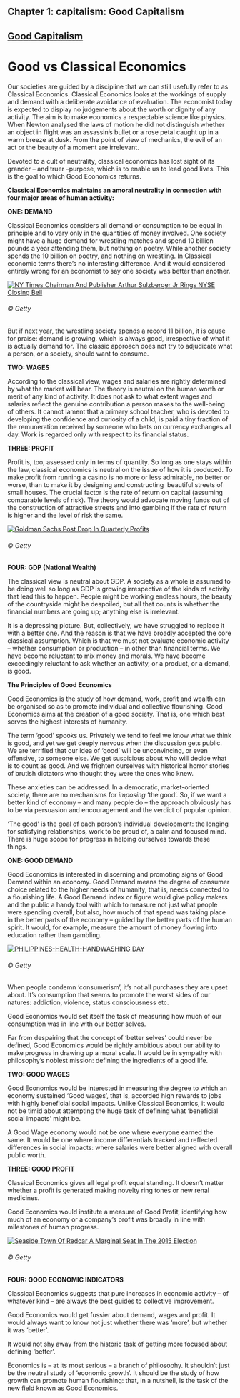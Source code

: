 Chapter  1: capitalism: Good Capitalism
--------------------------------------

[Good Capitalism](../category/capitalism/good-capitalism/index.html)
--------------------------------------------------------------------

Good vs Classical Economics
===========================

Our societies are guided by a discipline that we can still usefully refer to as Classical Economics. Classical Economics looks at the workings of supply and demand with a deliberate avoidance of evaluation. The economist today is expected to display no judgements about the worth or dignity of any activity. The aim is to make economics a respectable science like physics. When Newton analysed the laws of motion he did not distinguish whether an object in flight was an assassin’s bullet or a rose petal caught up in a warm breeze at dusk. From the point of view of mechanics, the evil of an act or the beauty of a moment are irrelevant.

<span class="s1">Devoted to a cult of neutrality, classical economics has lost sight of its grander – and truer –purpose, which is to enable us to lead good lives. This is the goal to which Good Economics returns. </span>

<span class="s1">**Classical Economics maintains an amoral neutrality in connection with four major areas of human activity:**</span>

**<span class="s1">ONE: DEMAND</span>**

<span class="s1">Classical Economics considers all demand or consumption to be equal in principle and to vary only in the quantities of money involved. One society might have a huge demand for wrestling matches and spend 10 billion pounds a year attending them, but nothing on poetry. While another society spends the 10 billion on poetry, and nothing on wrestling. In Classical economic terms there’s no interesting difference. And it would considered entirely wrong for an economist to say one society was better than another.</span>

[![NY Times Chairman And Publisher Arthur Sulzberger Jr Rings NYSE Closing Bell](http://i2.wp.com/www.thebookoflife.org/wp-content/uploads/2015/01/461842294.jpg?resize=635%2C423)](http://i1.wp.com/www.thebookoflife.org/wp-content/uploads/2015/01/461842294.jpg)

###### © Getty

<span class="s1">But if next year, the wrestling society spends a record 11 billion, it is cause for praise: demand is growing, which is always good, irrespective of what it is actually demand for. The classic approach does not try to adjudicate what a person, or a society, should want to consume. </span>

**<span class="s1">TWO: WAGES</span>**

<span class="s1">According to the classical view, wages and salaries are rightly determined by what the market will bear. The theory is neutral on the human worth or merit of any kind of activity. It does not ask to what extent wages and salaries reflect the genuine contribution a person makes to the well-being of others. It cannot lament that a primary school teacher, who is devoted to developing the confidence and curiosity of a child, is paid a tiny fraction of the remuneration received by someone who bets on currency exchanges all day. Work is regarded only with respect to its financial status. </span>

**<span class="s1">THREE: PROFIT</span>**

<span class="s1">Profit is, too, assessed only in terms of quantity. So long as one stays within the law, classical economics is neutral on the issue of how it is produced. To make profit from running a casino is no more or less admirable, no better or worse, than to make it by designing and constructing<span class="Apple-converted-space">  </span>beautiful streets of small houses. The crucial factor is the rate of return on capital (assuming comparable levels of risk). The theory would advocate moving funds out of the construction of attractive streets and into gambling if the rate of return is higher and the level of risk the same.</span>

[![Goldman Sachs Post Drop In Quarterly Profits](http://i2.wp.com/www.thebookoflife.org/wp-content/uploads/2015/01/461640484.jpg?resize=635%2C423)](http://i1.wp.com/www.thebookoflife.org/wp-content/uploads/2015/01/461640484.jpg)

###### © Getty

**<span class="s1">FOUR: GDP (National Wealth)</span>**

<span class="s1">The classical view is neutral about GDP. A society as a whole is assumed to be doing well so long as GDP is growing irrespective of the kinds of activity that lead this to happen. People might be working endless hours, the beauty of the countryside might be despoiled, but all that counts is whether the financial numbers are going up; anything else is irrelevant. </span>

<span class="s1">It is a depressing picture. But, collectively, we have struggled to replace it with a better one. And the reason is that we have broadly accepted the core classical assumption. Which is that we must not evaluate economic activity – whether consumption or production – in other than financial terms. We have become reluctant to mix money and morals. We have become exceedingly reluctant to ask whether an activity, or a product, or a demand, is good. </span>

**<span class="s1">The Principles of Good Economics</span>**

<span class="s1">Good Economics is the study of how demand, work, profit and wealth can be organised so as to promote individual and collective flourishing. Good Economics aims at the creation of a good society. That is, one which best serves the highest interests of humanity. </span>

<span class="s1"> The term ‘good’ spooks us. Privately we tend to feel we know what we think is good, and yet we get deeply nervous when the discussion gets public. We are terrified that our idea of ‘good’ will be unconvincing, or even offensive, to someone else. We get suspicious about who will decide what is to count as good. And we frighten ourselves with historical horror stories of brutish dictators who thought they were the ones who knew. </span>

<span class="s1">These anxieties can be addressed. In a democratic, market-oriented society, there are no mechanisms for *imposing* ‘the good’. So, if we want a better kind of economy – and many people do – the approach obviously has to be via persuasion and encouragement and the verdict of popular opinion. </span>

<span class="s1">‘The good’ is the goal of each person’s individual development: the longing for satisfying relationships, work to be proud of, a calm and focused mind. There is huge scope for progress in helping ourselves towards these things.<span class="Apple-converted-space">   </span></span>

**<span class="s1">ONE: GOOD DEMAND</span>**

Good Economics is interested in discerning and promoting signs of Good Demand within an economy. Good Demand means the degree of consumer choice related to the higher needs of humanity, that is, needs connected to a flourishing life. A Good Demand index or figure would give policy makers and the public a handy tool with which to measure not just what people were spending overall, but also, how much of that spend was taking place in the better parts of the economy – guided by the better parts of the human spirit. It would, for example, measure the amount of money flowing into education rather than gambling.

[![PHILIPPINES-HEALTH-HANDWASHING DAY](http://i1.wp.com/www.thebookoflife.org/wp-content/uploads/2015/01/153851122.jpg?resize=635%2C423)](http://i1.wp.com/www.thebookoflife.org/wp-content/uploads/2015/01/153851122.jpg)

###### © Getty

<span class="s1">When people condemn ‘consumerism’, it’s not all purchases they are upset about. It’s consumption that seems to promote the worst sides of our natures: addiction, violence, status consciousness etc. </span>

<span class="s1">Good Economics would set itself the task of measuring how much of our consumption was in line with our better selves.</span>

<span class="s1">Far from despairing that the concept of ‘better selves’ could never be defined, Good Economics would be rightly ambitious about our ability to make progress in drawing up a moral scale. It would be in sympathy with philosophy’s noblest mission: defining the ingredients of a good life.</span>

**<span class="s1">TWO: GOOD WAGES</span>**

<span class="s1">Good Economics would be interested in measuring the degree to which an economy sustained ‘Good wages’, that is, accorded high rewards to jobs with highly beneficial social impacts. Unlike Classical Economics, it would not be timid about attempting the huge task of defining what ‘beneficial social impacts’ might be. </span>

<span class="s1">A Good Wage economy would not be one where everyone earned the same. It would be one where income differentials tracked and reflected differences in social impacts: where salaries were better aligned with overall public worth.</span>

**<span class="s1">THREE: GOOD PROFIT</span>**

<span class="s1">Classical Economics gives all legal profit equal standing. It doesn’t matter whether a profit is generated making novelty ring tones or new renal medicines.</span>

<span class="s1">Good Economics would institute a measure of Good Profit, identifying how much of an economy or a company’s profit was broadly in line with milestones of human progress.</span>

[![Seaside Town Of Redcar A Marginal Seat In The 2015 Election](http://i1.wp.com/www.thebookoflife.org/wp-content/uploads/2015/01/461777874.jpg?resize=635%2C407)](http://i1.wp.com/www.thebookoflife.org/wp-content/uploads/2015/01/461777874.jpg)

###### © Getty

**<span class="s1">FOUR: GOOD ECONOMIC INDICATORS</span>**

<span class="s1">Classical Economics suggests that pure increases in economic activity – of whatever kind – are always the best guides to collective improvement.</span>

<span class="s1">Good Economics would get fussier about demand, wages and profit. It would always want to know not just whether there was ‘more’, but whether it was ‘better’.</span>

<span class="s1">It would not shy away from the historic task of getting more focused about defining ‘better’.</span>

<span class="s1">Economics is – at its most serious – a branch of philosophy. It shouldn’t just be the neutral study of ‘economic growth’. It should be the study of how growth can promote human flourishing: that, in a nutshell, is the task of the new field known as Good Economics.</span>

